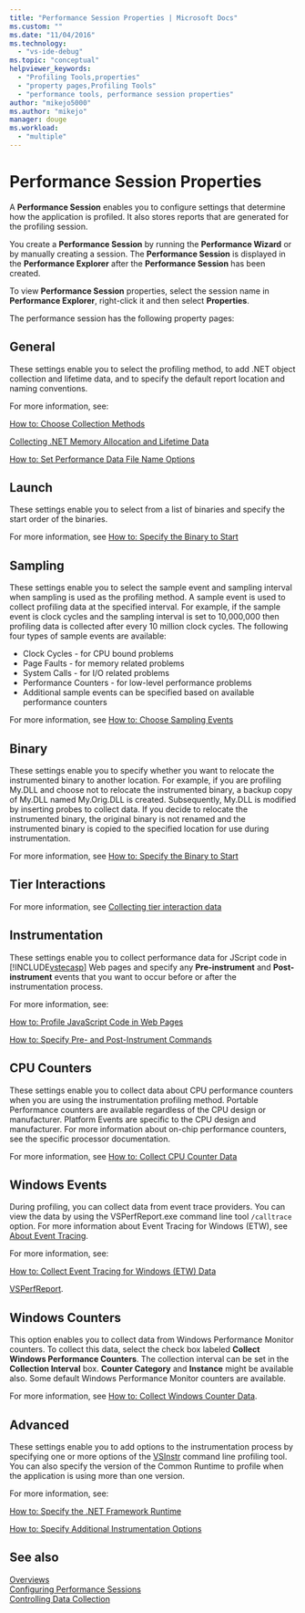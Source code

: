 ```yaml
---
title: "Performance Session Properties | Microsoft Docs"
ms.custom: ""
ms.date: "11/04/2016"
ms.technology: 
  - "vs-ide-debug"
ms.topic: "conceptual"
helpviewer_keywords: 
  - "Profiling Tools,properties"
  - "property pages,Profiling Tools"
  - "performance tools, performance session properties"
author: "mikejo5000"
ms.author: "mikejo"
manager: douge
ms.workload: 
  - "multiple"
---
```

# Performance Session Properties

A **Performance Session** enables you to configure settings that determine how the application is profiled. It also stores reports that are generated for the profiling session.

You create a **Performance Session** by running the **Performance Wizard** or by manually creating a session. The **Performance Session** is displayed in the **Performance Explorer** after the **Performance Session** has been created.

To view **Performance Session** properties, select the session name in **Performance Explorer**, right-click it and then select **Properties**.

The performance session has the following property pages:

## General

These settings enable you to select the profiling method, to add .NET object collection and lifetime data, and to specify the default report location and naming conventions.

For more information, see:

[How to: Choose Collection Methods](../profiling/how-to-choose-collection-methods.md)

[Collecting .NET Memory Allocation and Lifetime Data](../profiling/collecting-dotnet-memory-allocation-and-lifetime-data.md)

 [How to: Set Performance Data File Name Options](../profiling/how-to-set-performance-data-file-name-options.md)

## Launch

These settings enable you to select from a list of binaries and specify the start order of the binaries.

For more information, see [How to: Specify the Binary to Start](../profiling/how-to-specify-the-binary-to-start.md)

## Sampling

These settings enable you to select the sample event and sampling interval when sampling is used as the profiling method. A sample event is used to collect profiling data at the specified interval. For example, if the sample event is clock cycles and the sampling interval is set to 10,000,000 then profiling data is collected after every 10 million clock cycles. The following four types of sample events are available:

- Clock Cycles - for CPU bound problems
- Page Faults - for memory related problems
- System Calls - for I/O related problems
- Performance Counters - for low-level performance problems
- Additional sample events can be specified based on available performance counters

For more information, see [How to: Choose Sampling Events](../profiling/how-to-choose-sampling-events.md)

## Binary
These settings enable you to specify whether you want to relocate the instrumented binary to another location. For example, if you are profiling My.DLL and choose not to relocate the instrumented binary, a backup copy of My.DLL named My.Orig.DLL is created. Subsequently, My.DLL is modified by inserting probes to collect data. If you decide to relocate the instrumented binary, the original binary is not renamed and the instrumented binary is copied to the specified location for use during instrumentation.

For more information, see [How to: Specify the Binary to Start](../profiling/how-to-specify-the-binary-to-start.md)

## Tier Interactions

For more information, see [Collecting tier interaction data](../profiling/collecting-tier-interaction-data.md)

## Instrumentation

These settings enable you to collect performance data for JScript code in [!INCLUDE[vstecasp](../code-quality/includes/vstecasp_md.md)] Web pages and specify any **Pre-instrument** and **Post-instrument** events that you want to occur before or after the instrumentation process.

For more information, see:

[How to: Profile JavaScript Code in Web Pages](../profiling/how-to-profile-javascript-code-in-web-pages.md)

[How to: Specify Pre- and Post-Instrument Commands](../profiling/how-to-specify-pre-and-post-instrument-commands.md)

## CPU Counters

These settings enable you to collect data about CPU performance counters when you are using the instrumentation profiling method. Portable Performance counters are available regardless of the CPU design or manufacturer. Platform Events are specific to the CPU design and manufacturer. For more information about on-chip performance counters, see the specific processor documentation.

For more information, see [How to: Collect CPU Counter Data](../profiling/how-to-collect-cpu-counter-data.md)

## Windows Events

During profiling, you can collect data from event trace providers. You can view the data by using the VSPerfReport.exe command line tool `/calltrace` option. For more information about Event Tracing for Windows (ETW), see [About Event Tracing](http://go.microsoft.com/fwlink/?linkid=90752).

For more information, see:

[How to: Collect Event Tracing for Windows (ETW) Data](../profiling/how-to-collect-event-tracing-for-windows-etw-data.md)

[VSPerfReport](../profiling/vsperfreport.md).

## Windows Counters

This option enables you to collect data from Windows Performance Monitor counters. To collect this data, select the check box labeled **Collect Windows Performance Counters**. The collection interval can be set in the **Collection Interval** box. **Counter Category** and **Instance** might be available also. Some default Windows Performance Monitor counters are available.

 For more information, see [How to: Collect Windows Counter Data](../profiling/how-to-collect-windows-counter-data.md).

## Advanced

These settings enable you to add options to the instrumentation process by specifying one or more options of the [VSInstr](../profiling/vsinstr.md) command line profiling tool. You can also specify the version of the Common Runtime to profile when the application is using more than one version.

For more information, see:

[How to: Specify the .NET Framework Runtime](../profiling/how-to-specify-the-dotnet-framework-runtime.md)

[How to: Specify Additional Instrumentation Options](../profiling/how-to-specify-additional-instrumentation-options.md)

## See also

[Overviews](../profiling/overviews-performance-tools.md)  
[Configuring Performance Sessions](../profiling/configuring-performance-sessions.md)  
[Controlling Data Collection](../profiling/controlling-data-collection.md)